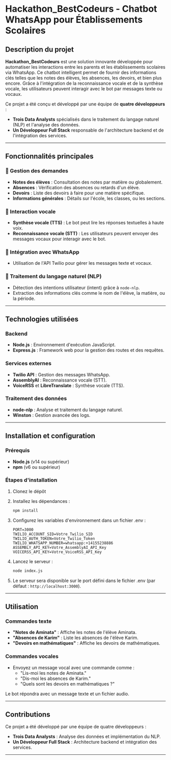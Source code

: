 # Hackathon_BestCodeurs - Chatbot WhatsApp pour Établissements Scolaires

## Description du projet

**Hackathon_BestCodeurs** est une solution innovante développée pour automatiser les interactions entre les parents et les établissements scolaires via WhatsApp. Ce chatbot intelligent permet de fournir des informations clés telles que les notes des élèves, les absences, les devoirs, et bien plus encore. Grâce à l'intégration de la reconnaissance vocale et de la synthèse vocale, les utilisateurs peuvent interagir avec le bot par messages texte ou vocaux.

Ce projet a été conçu et développé par une équipe de **quatre développeurs** :

- **Trois Data Analysts** spécialisés dans le traitement du langage naturel (NLP) et l'analyse des données.
- **Un Développeur Full Stack** responsable de l'architecture backend et de l'intégration des services.

---

## Fonctionnalités principales

### 🔹 Gestion des demandes

- **Notes des élèves** : Consultation des notes par matière ou globalement.
- **Absences** : Vérification des absences ou retards d'un élève.
- **Devoirs** : Liste des devoirs à faire pour une matière spécifique.
- **Informations générales** : Détails sur l'école, les classes, ou les sections.

### 🔹 Interaction vocale

- **Synthèse vocale (TTS)** : Le bot peut lire les réponses textuelles à haute voix.
- **Reconnaissance vocale (STT)** : Les utilisateurs peuvent envoyer des messages vocaux pour interagir avec le bot.

### 🔹 Intégration avec WhatsApp

- Utilisation de l'API Twilio pour gérer les messages texte et vocaux.

### 🔹 Traitement du langage naturel (NLP)

- Détection des intentions utilisateur (intent) grâce à `node-nlp`.
- Extraction des informations clés comme le nom de l'élève, la matière, ou la période.

---

## Technologies utilisées

### Backend

- **Node.js** : Environnement d'exécution JavaScript.
- **Express.js** : Framework web pour la gestion des routes et des requêtes.

### Services externes

- **Twilio API** : Gestion des messages WhatsApp.
- **AssemblyAI** : Reconnaissance vocale (STT).
- **VoiceRSS** et **LibreTranslate** : Synthèse vocale (TTS).

### Traitement des données

- **node-nlp** : Analyse et traitement du langage naturel.
- **Winston** : Gestion avancée des logs.

---

## Installation et configuration

### Prérequis

- **Node.js** (v14 ou supérieur)
- **npm** (v6 ou supérieur)

### Étapes d'installation

1. Clonez le dépôt

2. Installez les dépendances :

   ```bash
   npm install
   ```

3. Configurez les variables d'environnement dans un fichier .env :

   ```properties
   PORT=3000
   TWILIO_ACCOUNT_SID=Votre_Twilio_SID
   TWILIO_AUTH_TOKEN=Votre_Twilio_Token
   TWILIO_WHATSAPP_NUMBER=whatsapp:+14155238886
   ASSEMBLY_API_KEY=Votre_AssemblyAI_API_Key
   VOICERSS_API_KEY=Votre_VoiceRSS_API_Key
   ```

4. Lancez le serveur :

   ```bash
   node index.js
   ```

5. Le serveur sera disponible sur le port défini dans le fichier .env (par défaut : `http://localhost:3000`).

---

## Utilisation

### Commandes texte

- **"Notes de Aminata"** : Affiche les notes de l'élève Aminata.
- **"Absences de Karim"** : Liste les absences de l'élève Karim.
- **"Devoirs en mathématiques"** : Affiche les devoirs de mathématiques.

### Commandes vocales

- Envoyez un message vocal avec une commande comme :
  - "Lis-moi les notes de Aminata."
  - "Dis-moi les absences de Karim."
  - "Quels sont les devoirs en mathématiques ?"

Le bot répondra avec un message texte et un fichier audio.

---

## Contributions

Ce projet a été développé par une équipe de quatre développeurs :

- **Trois Data Analysts** : Analyse des données et implémentation du NLP.
- **Un Développeur Full Stack** : Architecture backend et intégration des services.

---
